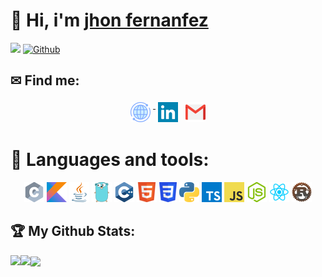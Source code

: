 # 👋 Hi, i'm [jhon fernanfez][website]

![](https://visitor-badge.laobi.icu/badge?page_id=jhondev-code) [![Github](https://img.shields.io/github/followers/jhondev-code?label=Followers&logo=Github)](https://github.com/jhondev-code)

## ✉ Find me:

<p align="center">
    <a href="https://jhondev-code.github.io/" target="_blank" rel="noopener noreferrer"><img src="./icons/social/world.png" alt="Web" style="vertical-align:top; margin:4px"> </a>
    <a href="https://www.linkedin.com/in/jhon-samuel-fernandez-gutierrez-4488b6200/" target="_blank" rel="noopener noreferrer"><img src="./icons/social/linkedin.png" alt="Linkedin"  style="vertical-align:top; margin:4px"></a>
    <a href="mailto:jhondev-code@gmail.com"><img src="./icons/social/gmail.png" alt="Gmail" style="vertical-align:top; margin:4px"></a> 
</p>

# 🔧 Languages and tools:

<p align="center">
    <img src="./icons/tools/c_32x32.png" alt="c">
    <img src="./icons/tools/kotlin_32x32.png" alt="kotlin">
    <img src="./icons/tools/java_32x32.png" alt="java">
    <img src="./icons/tools/go_32x32.png" alt="go">
    <img src="./icons/tools/cpp_32x32.png" alt="cpp">
    <img src="./icons/tools/html_32x32.png" alt="html">
    <img src="./icons/tools/css_32x32.png" alt="css">
    <img src="./icons/tools/python_32x32.png" alt="python">
    <img src="./icons/tools/typescript_32x32.png" alt="typescript">
    <img src="./icons/tools/javascript_32x32.png" alt="javascript">
    <img src="./icons/tools/node_32x32.png" alt="node">
    <img src="./icons/tools/react_32x32.png" alt="react">
    <img src="./icons/tools/rust_32x32.png" alt="react">
</p>

## 🏆 My Github Stats:

<div>
    <a href="https://github-readme-stats.vercel.app/api?username=jhondev-code&show_icons=true&theme=tokyonight">
        <img align="left" src="https://github-readme-stats.vercel.app/api?username=jhondev-code&show_icons=true&theme=tokyonight">
    </a>
    <a href="https://github-readme-stats.vercel.app/api/top-langs/?username=jhondev-code&layout=compact&langs_count=10&theme=tokyonight">
        <img align="left" src="https://github-readme-stats.vercel.app/api/top-langs/?username=jhondev-code&layout=compact&langs_count=10&theme=tokyonight">
    </a>
    <a href="https://activity-graph.herokuapp.com/graph?username=jhondev-code&theme=github">
        <img align="center" src="https://activity-graph.herokuapp.com/graph?username=jhondev-code&theme=github">
    </a>
</div>

[website]: https://jhondev-code.github.io
[linkedin]: https://www.linkedin.com/in/jhon-samuel-fernandez-gutierrez-4488b6200
[mail]: mailto:jhondev.code@gmail.com
